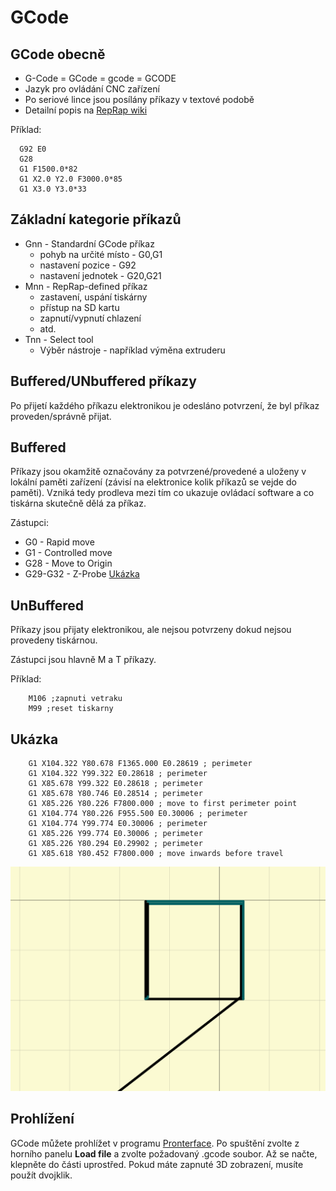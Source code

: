 GCode
=====

GCode obecně
------------

-   G-Code = GCode = gcode = GCODE
-   Jazyk pro ovládání CNC zařízení
-   Po seriové lince jsou posílány příkazy v textové podobě
-   Detailní popis na [RepRap wiki](http://reprap.org/wiki/G-code)

Příklad:

```gcode
  G92 E0
  G28
  G1 F1500.0*82
  G1 X2.0 Y2.0 F3000.0*85
  G1 X3.0 Y3.0*33
```

Základní kategorie příkazů
--------------------------

-   Gnn - Standardní GCode příkaz
    -   pohyb na určité místo  - G0,G1
    -   nastavení pozice - G92
    -   nastavení jednotek - G20,G21
-   Mnn - RepRap-defined příkaz
    -   zastavení, uspání tiskárny
    -   přístup na SD kartu
    -   zapnutí/vypnutí chlazení
    -   atd.
-   Tnn - Select tool
    -   Výběr nástroje - například výměna extruderu

Buffered/UNbuffered příkazy
---------------------------

Po přijetí každého příkazu elektronikou je odesláno potvrzení, že byl příkaz 
proveden/správně přijat.

Buffered
--------

Příkazy jsou okamžitě označovány za potvrzené/provedené a uloženy v lokální 
paměti zařízení (závisí na elektronice kolik příkazů se vejde do paměti). 
Vzniká tedy prodleva mezi tím co ukazuje ovládací software a co tiskárna 
skutečně dělá za příkaz.

Zástupci:

-   G0 - Rapid move
-   G1 - Controlled move
-   G28 - Move to Origin
-   G29-G32 - Z-Probe [Ukázka](https://www.youtube.com/watch?v=a0uV6PBz_w4)

UnBuffered
----------

Příkazy jsou přijaty elektronikou, ale nejsou potvrzeny dokud nejsou 
provedeny tiskárnou. 

Zástupci jsou hlavně M a T příkazy.

Příklad:

```gcode
    M106 ;zapnuti vetraku
    M99 ;reset tiskarny
```

Ukázka
------

```gcode
    G1 X104.322 Y80.678 F1365.000 E0.28619 ; perimeter
    G1 X104.322 Y99.322 E0.28618 ; perimeter
    G1 X85.678 Y99.322 E0.28618 ; perimeter
    G1 X85.678 Y80.746 E0.28514 ; perimeter
    G1 X85.226 Y80.226 F7800.000 ; move to first perimeter point
    G1 X104.774 Y80.226 F955.500 E0.30006 ; perimeter
    G1 X104.774 Y99.774 E0.30006 ; perimeter
    G1 X85.226 Y99.774 E0.30006 ; perimeter
    G1 X85.226 Y80.294 E0.29902 ; perimeter
    G1 X85.618 Y80.452 F7800.000 ; move inwards before travel
```

![Gcode vizualizace](../images/gcode/gcode_path.png)

Prohlížení
----------

GCode můžete prohlížet v programu 
[Pronterface](apps.md). Po spuštění zvolte z horního 
panelu **Load file** a zvolte požadovaný .gcode soubor. Až se načte, klepněte 
do části uprostřed. Pokud máte zapnuté 3D zobrazení, musíte použít dvojklik.
